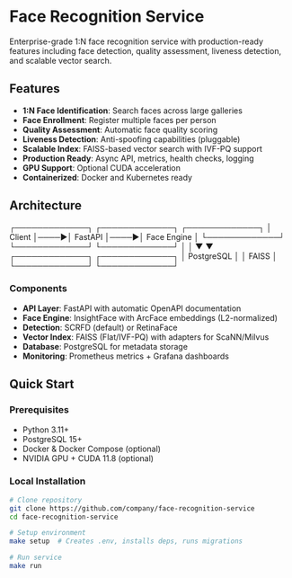 # Face Recognition Service

Enterprise-grade 1:N face recognition service with production-ready features including face detection, quality assessment, liveness detection, and scalable vector search.

## Features

- **1:N Face Identification**: Search faces across large galleries
- **Face Enrollment**: Register multiple faces per person
- **Quality Assessment**: Automatic face quality scoring
- **Liveness Detection**: Anti-spoofing capabilities (pluggable)
- **Scalable Index**: FAISS-based vector search with IVF-PQ support
- **Production Ready**: Async API, metrics, health checks, logging
- **GPU Support**: Optional CUDA acceleration
- **Containerized**: Docker and Kubernetes ready

## Architecture
┌─────────────┐ ┌─────────────┐ ┌─────────────┐
│ Client │────▶│ FastAPI │────▶│ Face Engine │
└─────────────┘ └─────────────┘ └─────────────┘
│ │
▼ ▼
┌─────────────┐ ┌─────────────┐
│ PostgreSQL │ │ FAISS │
└─────────────┘ └─────────────┘

### Components

- **API Layer**: FastAPI with automatic OpenAPI documentation
- **Face Engine**: InsightFace with ArcFace embeddings (L2-normalized)
- **Detection**: SCRFD (default) or RetinaFace
- **Vector Index**: FAISS (Flat/IVF-PQ) with adapters for ScaNN/Milvus
- **Database**: PostgreSQL for metadata storage
- **Monitoring**: Prometheus metrics + Grafana dashboards

## Quick Start

### Prerequisites

- Python 3.11+
- PostgreSQL 15+
- Docker & Docker Compose (optional)
- NVIDIA GPU + CUDA 11.8 (optional)

### Local Installation

```bash
# Clone repository
git clone https://github.com/company/face-recognition-service
cd face-recognition-service

# Setup environment
make setup  # Creates .env, installs deps, runs migrations

# Run service
make run